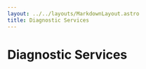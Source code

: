 ```yaml
---
layout: ../../layouts/MarkdownLayout.astro
title: Diagnostic Services
---
```


# Diagnostic Services